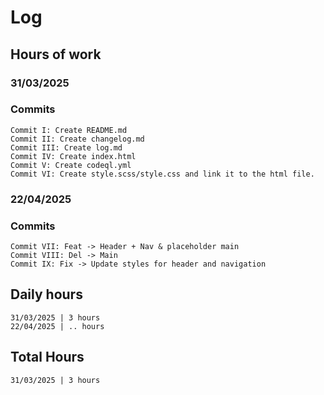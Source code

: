 # Log
## Hours of work
### 31/03/2025
### Commits
```
Commit I: Create README.md
Commit II: Create changelog.md
Commit III: Create log.md
Commit IV: Create index.html
Commit V: Create codeql.yml
Commit VI: Create style.scss/style.css and link it to the html file.
```
### 22/04/2025
### Commits
```
Commit VII: Feat -> Header + Nav & placeholder main
Commit VIII: Del -> Main
Commit IX: Fix -> Update styles for header and navigation
```
## Daily hours
```
31/03/2025 | 3 hours
22/04/2025 | .. hours
```
## Total Hours
```
31/03/2025 | 3 hours
```
